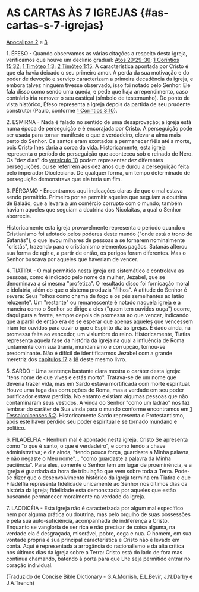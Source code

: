# AS CARTAS ÀS 7 IGREJAS {#as-cartas-s-7-igrejas}

[Apocalipse 2](http://bibliaonline.com.br/acf/ap/2) e [3](http://bibliaonline.com.br/acf/ap/3)

​1\. ÉFESO - Quando observamos as várias citações a respeito desta igreja, verificamos que houve um declínio gradual: [Atos 20:29-30](http://bibliaonline.com.br/acf/atos/20/29-30); [1 Coríntios 15:32](http://bibliaonline.com.br/acf/1co/15/32); [1 Timóteo 1:3](http://bibliaonline.com.br/acf/1tm/1/3); [2 Timóteo 1:15](http://bibliaonline.com.br/acf/2tm/1/15). A característica apontada por Cristo é que ela havia deixado o seu primeiro amor. A perda da sua motivação e do poder de devoção e serviço caracterizam a primeira decadência da igreja, e embora talvez ninguém tivesse observado, isso foi notado pelo Senhor. Ele fala disso como sendo uma queda, e pede que haja arrependimento, caso contrário iria remover o seu castiçal (símbolo de testemunho). Do ponto de vista histórico, Éfeso representa a igreja depois da partida de seu prudente construtor (Paulo, conforme [1 Coríntios 3:10](http://bibliaonline.com.br/acf/1co/3/10)).

​2\. ESMIRNA - Nada é falado no sentido de uma desaprovação; a igreja está numa época de perseguição e é encorajada por Cristo. A perseguição pode ser usada para tornar manifesto o que é verdadeiro, elevar a alma mais perto do Senhor. Os santos eram exortados a permanecer fiéis até a morte, pois Cristo lhes daria a coroa da vida. Historicamente, esta igreja representa o período de perseguição que aconteceu sob o reinado de Nero. Os &quot;dez dias&quot; do [versículo 10](http://bibliaonline.com.br/acf/ap/2/10) podem representar dez diferentes perseguições, ou se referirem aos dez anos que durou a perseguição feita pelo imperador Diocleciano. De qualquer forma, um tempo determinado de perseguição demonstrava que ela teria um fim.

​3\. PÉRGAMO - Encontramos aqui indicações claras de que o mal estava sendo permitido. Primeiro por se permitir aqueles que seguiam a doutrina de Balaão, que a levara a um comércio corrupto com o mundo; também haviam aqueles que seguiam a doutrina dos Nicolaítas, a qual o Senhor aborrecia.

Historicamente esta igreja provavelmente representa o período quando o Cristianismo foi adotado pelos poderes deste mundo (&quot;onde está o trono de Satanás&quot;), o que levou milhares de pessoas a se tornarem nominalmente &quot;cristãs&quot;, trazendo para o cristianismo elementos pagãos. Satanás alterou sua forma de agir e, a partir de então, os perigos foram diferentes. Mas o Senhor buscava por aqueles que haveriam de vencer.

​4\. TIATIRA - O mal permitido nesta igreja era sistemático e controlava as pessoas, como é indicado pelo nome da mulher, Jezabel, que se denominava a si mesma &quot;profetiza&quot;. O resultado disso foi fornicação moral e idolatria, além do que o sistema produzia &quot;filhos&quot;. A atitude do Senhor é severa: Seus &quot;olhos como chama de fogo e os pés semelhantes ao latão reluzente&quot;. Um &quot;restante&quot; ou remanescente é notado naquela igreja e a maneira como o Senhor se dirige a eles (&quot;quem tem ouvidos ouça&quot;) ocorre, daqui para a frente, sempre depois da promessa ao que vencer, indicando que a partir de então era de se esperar que apenas aqueles que vencessem iriam ter ouvidos para ouvir o que o Espírito diz às igrejas. É dado ainda, na promessa feita ao vencedor, um vislumbre do reino. Historicamente, Tiatira representa aquela fase da história da igreja na qual a influência de Roma juntamente com sua tirania, mundanismo e corrupção, tornou-se predominante. Não é difícil de identificarmos Jezabel com a grande meretriz dos [capítulos 17](http://bibliaonline.com.br/acf/ap/17) a [18](http://bibliaonline.com.br/acf/ap/18) deste mesmo livro.

​5\. SARDO - Uma sentença bastante clara mostra o caráter desta igreja: &quot;tens nome de que vives e estás morto&quot;. Tratava-se de um nome que deveria trazer vida, mas em Sardo estava mortificada com morte espiritual. Houve uma fuga das corrupções de Roma, mas a verdade em seu poder purificador estava perdida. No entanto existiam algumas pessoas que não contaminaram seus vestidos. A vinda do Senhor &quot;como um ladrão&quot; nos faz lembrar do caráter de Sua vinda para o mundo conforme encontramos em [1 Tessalonicenses 5:2](http://bibliaonline.com.br/acf/1ts/5/2). Historicamente Sardo representa o Protestantismo, após este haver perdido seu poder espiritual e se tornado mundano e político.

​6\. FILADÉLFIA - Nenhum mal é apontado nesta igreja. Cristo Se apresenta como &quot;o que é santo, o que é verdadeiro&quot;, e como tendo a chave administrativa; e diz ainda, &quot;tendo pouca força, guardaste a Minha palavra, e não negaste o Meu nome&quot;... &quot;como guardaste a palavra da Minha paciência&quot;. Para eles, somente o Senhor tem um lugar de proeminência, e a igreja é guardada da hora de tribulação que vem sobre toda a Terra. Pode-se dizer que o desenvolvimento histórico da igreja termina em Tiatira e que Filadélfia representa fidelidade unicamente ao Senhor nos últimos dias da história da igreja; fidelidade esta demonstrada por aqueles que estão buscando permanecer moralmente na verdade da igreja.

​7\. LAODICÉIA - Esta igreja não é caracterizada por algum mal específico nem por alguma prática ou doutrina, mas pelo orgulho de suas possessões e pela sua auto-suficiência, acompanhada de indiferença a Cristo. Enquanto se vangloria de ser rica e não precisar de coisa alguma, na verdade ela é desgraçada, miserável, pobre, cega e nua. O homem, em sua vontade própria é sua principal característica e Cristo não é levado em conta. Aqui é representada a arrogância do racionalismo e da alta crítica nos últimos dias da igreja sobre a Terra: Cristo está do lado de fora mas continua chamando, batendo à porta para que Lhe seja permitido entrar no coração individual.

(Traduzido de Concise Bible Dictionary - G.A.Morrish, E.L.Bevir, J.N.Darby e J.A.Trench)